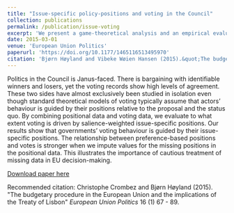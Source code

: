 ```yaml
---
title: "Issue-specific policy-positions and voting in the Council"
collection: publications
permalink: /publication/issue-voting
excerpt: 'We present a game-theoretical analysis and an empirical evaluation of the new annual budgetary procedure. '
date: 2015-03-01
venue: 'European Union Politics'
paperurl: 'https://doi.org/10.1177/1465116513495970'
citation: 'Bjørn Høyland and Vibeke Wøien Hansen (2015).&quot;The budgetary procedure in the European Union and the implications of the Treaty of Lisbon.&quot;<i> European Union Politics</i>  16 (1) 67 - 89.'
---
```

Politics in the Council is Janus-faced. There is bargaining with identifiable winners and losers, yet the voting records show high levels of agreement. These two sides have almost exclusively been studied in isolation even though standard theoretical models of voting typically assume that actors’ behaviour is guided by their positions relative to the proposal and the status quo. By combining positional data and voting data, we evaluate to what extent voting is driven by salience-weighted issue-specific positions. Our results show that governments’ voting behaviour is guided by their issue-specific positions. The relationship between preference-based positions and votes is stronger when we impute values for the missing positions in the positional data. This illustrates the importance of cautious treatment of missing data in EU decision-making.

[Download paper here](http://journals.sagepub.com/doi/pdf/10.1177/1465116513495970)

Recommended citation: Christophe Crombez and Bjørn Høyland (2015). "The budgetary procedure in the European Union and the implications of the Treaty of Lisbon" <i>European Union Politics</i>  16 (1) 67 - 89.
